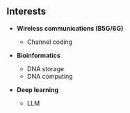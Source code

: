 ## Interests
- **Wireless communications (B5G/6G)**
  - Channel coding
    
- **Bioinformatics**
  - DNA storage
  - DNA computing
    
- **Deep learning**
  - LLM
